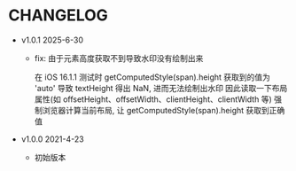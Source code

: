 # CHANGELOG

* v1.0.1 2025-6-30

  * fix: 由于元素高度获取不到导致水印没有绘制出来
  
    在 iOS 16.1.1 测试时 getComputedStyle(span).height 获取到的值为 'auto'
    导致 textHeight 得出 NaN, 进而无法绘制出水印
    因此读取一下布局属性(如 offsetHeight、offsetWidth、clientHeight、clientWidth 等)
    强制浏览器计算当前布局, 让 getComputedStyle(span).height 获取到正确值

* v1.0.0 2021-4-23

  * 初始版本
